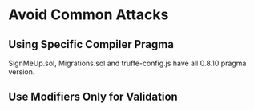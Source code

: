 # Avoid Common Attacks

## Using Specific Compiler Pragma
SignMeUp.sol, Migrations.sol and truffe-config.js have all 0.8.10 pragma version.

## Use Modifiers Only for Validation
